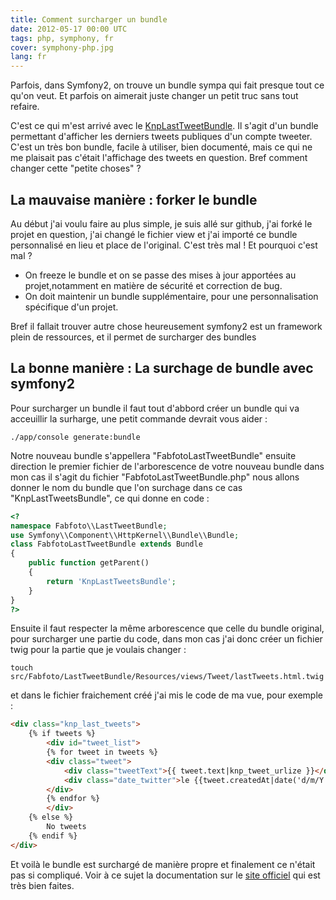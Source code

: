 ```yaml
---
title: Comment surcharger un bundle
date: 2012-05-17 00:00 UTC
tags: php, symphony, fr
cover: symphony-php.jpg
lang: fr
---
```


Parfois, dans Symfony2, on trouve un bundle sympa qui fait presque tout
ce qu'on veut. Et parfois on aimerait juste changer un petit truc sans
tout refaire.

C'est ce qui m'est arrivé avec le
[KnpLastTweetBundle](https://github.com/KnpLabs/KnpLastTweetsBundle). Il
s'agit d'un bundle permettant d'afficher les derniers tweets publiques
d'un compte tweeter. C'est un très bon bundle, facile à utiliser, bien
documenté, mais ce qui ne me plaisait pas c'était l'affichage des tweets
en question. Bref comment changer cette "petite choses" ?

## La mauvaise manière : forker le bundle

Au début j'ai voulu faire au plus simple, je suis allé sur github, j'ai
forké le projet en question, j'ai changé le fichier view et j'ai importé
ce bundle personnalisé en lieu et place de l'original. C'est très mal !
Et pourquoi c'est mal ? 

-   On freeze le bundle et on se passe des mises à jour apportées au
    projet,notamment en matière de sécurité et correction de bug.
-   On doit maintenir un bundle supplémentaire, pour une
    personnalisation spécifique d'un projet.

Bref il fallait trouver autre chose heureusement symfony2 est un
framework plein de ressources, et il permet de surcharger des bundles

## La bonne manière : La surchage de bundle avec symfony2

Pour surcharger un bundle il faut tout d'abbord créer un bundle qui va
acceuillir la surharge, une petit commande devrait vous aider :  

`./app/console generate:bundle`

Notre nouveau bundle s'appellera "FabfotoLastTweetBundle" ensuite
direction le premier fichier de l'arborescence de votre nouveau bundle
dans mon cas il s'agit du fichier "FabfotoLastTweetBundle.php" nous
allons donner le nom du bundle que l'on surchage dans ce cas
"KnpLastTweetsBundle", ce qui donne en code : 

```php
<?
namespace Fabfoto\\LastTweetBundle;
use Symfony\\Component\\HttpKernel\\Bundle\\Bundle;
class FabfotoLastTweetBundle extends Bundle
{
    public function getParent()
    {
        return 'KnpLastTweetsBundle';
    }
}
?>
```

Ensuite il faut respecter la même arborescence que celle du bundle
original, pour surcharger une partie du code, dans mon cas j'ai donc
créer un fichier twig pour la partie que je voulais changer : 

`touch src/Fabfoto/LastTweetBundle/Resources/views/Tweet/lastTweets.html.twig `

et dans le fichier fraichement créé j'ai mis le code de ma vue, pour
exemple : 
```html
<div class="knp_last_tweets">
    {% if tweets %}
        <div id="tweet_list">
        {% for tweet in tweets %}
        <div class="tweet">
            <div class="tweetText">{{ tweet.text|knp_tweet_urlize }}</div> 
            <div class="date_twitter">le {{tweet.createdAt|date('d/m/Y')}}</div>
        </div>
        {% endfor %}
        </div>
    {% else %}
        No tweets
    {% endif %}
</div>
```

Et voilà le bundle est surchargé de manière propre et finalement ce
n'était pas si compliqué. Voir à ce sujet la documentation sur le [site
officiel](http://symfony.com) qui est très bien faites.